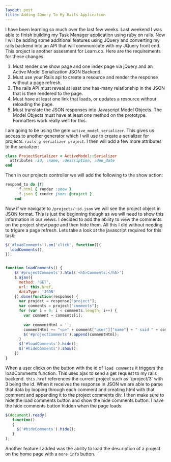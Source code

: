 ```yaml
---
layout: post
title: Adding JQuery To My Rails Application
---
```



I have been learning so much over the last few weeks. Last weekend I was able to finish building my Task Manager application using ruby on rails. Now I will be adding some additional features using JQuery and converting my rails backend into an API that will communicate with my JQuery front end. This project is another assesment for Learn.co. Here are the requirements for these changes:

1. Must render one show page and one index page via jQuery and an Active Model Serialization JSON Backend.
2. Must use your Rails api to create a resource and render the response without a page refresh.
3. The rails API must reveal at least one has-many relationship in the JSON that is then rendered to the page.
4. Must have at least one link that loads, or updates a resource without reloading the page.
5. Must translate the JSON responses into Javascript Model Objects. The Model Objects must have at least one method on the prototype. Formatters work really well for this. 

I am going to be using the gem `active_model_serializer`. This gives us access to another generator which I will use to create a serializer for projects. `rails g serializer project`. I then will add a few more attributes to the serializer: 

```ruby
class ProjectSerializer < ActiveModel::Serializer
  attributes :id, :name, :description, :due_date
end
```

Then in our projects controller we will add the following to the show action: 

```ruby
respond_to do |f|
      f.html { render :show }
      f.json { render json: @project }
    end
```

Now if we navigate to `/projects/:id.json` we will see the project object in JSON format. This is just the beginning though as we will need to show this information in our views. I decided to add the ability to view the comments on the project show page and then hide them. All this I did without needing to trigure a page refresh. Lets take a look at the javascript required for this task: 

```javascript
$('#loadComments').on('click', function(){
  loadComments();
});


function loadComments() {
    $('#projectComments').html('<h5>Comments:</h5>')
    $.ajax({
      method: 'GET',
      url: this.href,
      dataType: 'JSON'
    }).done(function(response) {
      var project = response["project"];
      var comments = project["comments"];
      for (var i = 0; i < comments.length; i++) {
        var comment = comments[i];
        
        var commentHtml = '';
        commentHtml += "<p>" + comment["user"]["name"] + " said " + comment["content"] + "</p>";
        $('#projectComments').append(commentHtml);
      }
      $('#loadComments').hide();
      $('#hideComments').show();
    })
}
```

When a user clicks on the button with the id of `load comments` it triggers the loadComments function. This uses ajax to send a get request to my rails backend. `this.href` references the current project such as '/project/3' with 3 being the id. When it receives the response in JSON we are able to parse that data by looping through each comment and creating html with that comment and appending it to the project comments div. I then make sure to hide the load comments button and show the hide comments button. I have the hide comments button hidden when the page loads: 

```javascript
$(document).ready(
   function()
   {
     $('#hideComments').hide();
   }
);
```

Another feature I added was the ability to load the description of a project on the home page with a `more info` button. 


